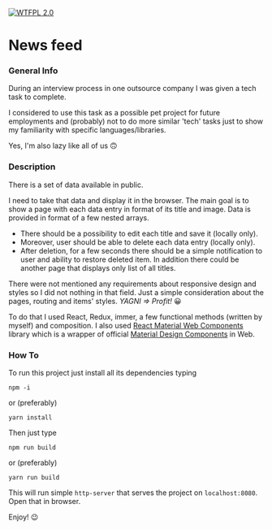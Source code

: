 [![WTFPL 2.0][license-image]][license-url]

# News feed

### General Info
During an interview process in one outsource company I was given a tech task to complete.

I considered to use this task as a possible pet project for future employments and (probably)
not to do more similar 'tech' tasks just to show my familiarity with specific languages/libraries.

Yes, I'm also lazy like all of us :upside_down_face:

### Description

There is a set of data available in public.

I need to take that data and display it in the browser.
The main goal is to show a page with each data entry in format of its title and image. Data is provided in format of a few nested arrays.
 - There should be a possibility to edit each title and save it (locally only).
 - Moreover, user should be able to delete each data entry (locally only).
 - After deletion, for a few seconds there should be a simple notification to user and ability to restore deleted item.
In addition there could be another page that displays only list of all titles.

There were not mentioned any requirements about responsive design and styles so I did not nothing in that field. Just a simple consideration about the pages, routing and items' styles. *YAGNI => Profit!* :grinning:

To do that I used React, Redux, immer, a few functional methods (written by myself) and composition.
I also used [React Material Web Components](https://github.com/jamesmfriedman/rmwc) library which is a wrapper of official
[Material Design Components](https://github.com/material-components/material-components-web/blob/master/docs/framework-wrappers.md) in Web.

### How To

To run this project just install all its dependencies typing
```
npm -i
```
or (preferably)
```
yarn install
```

Then just type
```
npm run build
```
or (preferably)
```
yarn run build
```

This will run simple `http-server` that serves the project on `localhost:8080`. Open that in browser.

Enjoy! :wink:

[license-url]: http://www.wtfpl.net
[license-image]: https://img.shields.io/badge/licence-WTFPL-blue?style=flat-square
